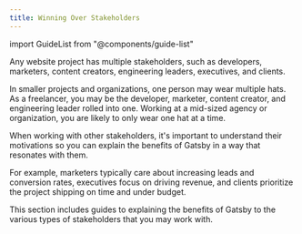 ```yaml
---
title: Winning Over Stakeholders
---
```


import GuideList from "@components/guide-list"

Any website project has multiple stakeholders, such as developers, marketers, content creators, engineering leaders, executives, and clients.

In smaller projects and organizations, one person may wear multiple hats. As a freelancer, you may be the developer, marketer, content creator, and engineering leader rolled into one. Working at a mid-sized agency or organization, you are likely to only wear one hat at a time.

When working with other stakeholders, it's important to understand their motivations so you can explain the benefits of Gatsby in a way that resonates with them.

For example, marketers typically care about increasing leads and conversion rates, executives focus on driving revenue, and clients prioritize the project shipping on time and under budget.

This section includes guides to explaining the benefits of Gatsby to the various types of stakeholders that you may work with.

<GuideList slug={props.slug} />
